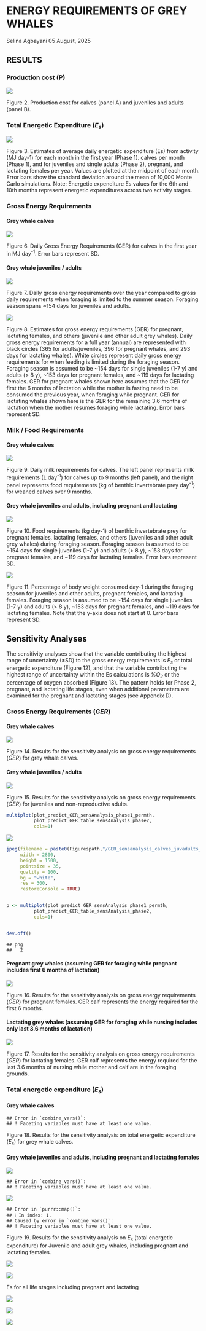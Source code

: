 ENERGY REQUIREMENTS OF GREY WHALES
================
Selina Agbayani
05 August, 2025

## RESULTS

### Production cost (P)

![](EnergeticsModeling_GreyWhales_Results_charts_files/figure-gfm/P_cost_peryear-1.png)<!-- -->

Figure 2. Production cost for calves (panel A) and juveniles and adults
(panel B).

### Total Energetic Expenditure (*E<sub>s</sub>*)

![](EnergeticsModeling_GreyWhales_Results_charts_files/figure-gfm/Es%20all%20ages%20multipanel-1.png)<!-- -->

Figure 3. Estimates of average daily energetic expenditure (Es) from
activity (MJ day-1) for each month in the first year (Phase 1). calves
per month (Phase 1), and for juveniles and single adults (Phase 2),
pregnant, and lactating females per year. Values are plotted at the
midpoint of each month. Error bars show the standard deviation around
the mean of 10,000 Monte Carlo simulations. Note: Energetic expenditure
Es values for the 6th and 10th months represent energetic expenditures
across two activity stages.

### Gross Energy Requirements

#### Grey whale calves

![](EnergeticsModeling_GreyWhales_Results_charts_files/figure-gfm/predict_GER_table_phase1_permth-1.png)<!-- -->

Figure 6. Daily Gross Energy Requirements (GER) for calves in the first
year in MJ day<sup>-1</sup>. Error bars represent SD.

#### Grey whale juveniles / adults

![](EnergeticsModeling_GreyWhales_Results_charts_files/figure-gfm/predict_GER_table_phase2-1.png)<!-- -->

Figure 7. Daily gross energy requirements over the year compared to
gross daily requirements when foraging is limited to the summer season.
Foraging season spans ~154 days for juveniles and adults.

![](EnergeticsModeling_GreyWhales_Results_charts_files/figure-gfm/predict_GER_table_preg_lact-1.png)<!-- -->

Figure 8. Estimates for gross energy requirements (GER) for pregnant,
lactating females, and others (juvenile and other adult grey whales).
Daily gross energy requirements for a full year (annual) are represented
with black circles (365 for adults/juveniles, 396 for pregnant whales,
and 293 days for lactating whales). White circles represent daily gross
energy requirements for when feeding is limited during the foraging
season. Foraging season is assumed to be ~154 days for single juveniles
(1-7 y) and adults (\> 8 y), ~153 days for pregnant females, and ~119
days for lactating females. GER for pregnant whales shown here assumes
that the GER for first the 6 months of lactation while the mother is
fasting need to be consumed the previous year, when foraging while
pregnant. GER for lactating whales shown here is the GER for the
remaining 3.6 months of lactation when the mother resumes foraging while
lactating. Error bars represent SD.

### Milk / Food Requirements

#### Grey whale calves

![](EnergeticsModeling_GreyWhales_Results_charts_files/figure-gfm/plot_milk_food_reqs_phase1-1.png)<!-- -->

Figure 9. Daily milk requirements for calves. The left panel represents
milk requirements (L day<sup>-1</sup>) for calves up to 9 months (left
panel), and the right panel represents food requirements (kg of benthic
invertebrate prey day<sup>-1</sup>) for weaned calves over 9 months.

#### Grey whale juveniles and adults, including pregnant and lactating

![](EnergeticsModeling_GreyWhales_Results_charts_files/figure-gfm/plot_FoodReqs_3panel-1.png)<!-- -->

Figure 10. Food requirements (kg day-1) of benthic invertebrate prey for
pregnant females, lactating females, and others (juveniles and other
adult grey whales) during foraging season. Foraging season is assumed to
be ~154 days for single juveniles (1-7 y) and adults (\> 8 y), ~153 days
for pregnant females, and ~119 days for lactating females. Error bars
represent SD.

![](EnergeticsModeling_GreyWhales_Results_charts_files/figure-gfm/plot_pct_bodywt_consumed_3panel-1.png)<!-- -->

Figure 11. Percentage of body weight consumed day-1 during the foraging
season for juveniles and other adults, pregnant females, and lactating
females. Foraging season is assumed to be ~154 days for single juveniles
(1-7 y) and adults (\> 8 y), ~153 days for pregnant females, and ~119
days for lactating females. Note that the y-axis does not start at 0.
Error bars represent SD.

## Sensitivity Analyses

The sensitivity analyses show that the variable contributing the highest
range of uncertainty (±SD) to the gross energy requirements is
*E<sub>s</sub>* or total energetic expenditure (Figure 12), and that the
variable contributing the highest range of uncertainty within the Es
calculations is *%O<sub>2</sub>* or the percentage of oxygen absorbed
(Figure 13). The pattern holds for Phase 2, pregnant, and lactating life
stages, even when additional parameters are examined for the pregnant
and lactating stages (see Appendix D).

### Gross Energy Requirements (*GER*)

#### Grey whale calves

![](EnergeticsModeling_GreyWhales_Results_charts_files/figure-gfm/predict_GER_table_sensAnalysis_phase1-1.png)<!-- -->

Figure 14. Results for the sensitivity analysis on gross energy
requirements (*GER*) for grey whale calves.

#### Grey whale juveniles / adults

![](EnergeticsModeling_GreyWhales_Results_charts_files/figure-gfm/predict_GER_table_sensAnalysis_phase2-1.png)<!-- -->

Figure 15. Results for the sensitivity analysis on gross energy
requirements (*GER*) for juveniles and non-reproductive adults.

``` r
multiplot(plot_predict_GER_sensAnalysis_phase1_permth,
          plot_predict_GER_table_sensAnalysis_phase2,
          cols=1)
```

![](EnergeticsModeling_GreyWhales_Results_charts_files/figure-gfm/panel%20plot%20Es%20sensitivity%20analysis%20all%20stages-1.png)<!-- -->

``` r
jpeg(filename = paste0(Figurespath,"/GER_sensanalysis_calves_juvadults_multiplot.jpg"), 
     width = 2800,
     height = 1500,
     pointsize = 35, 
     quality = 100, 
     bg = "white", 
     res = 300, 
     restoreConsole = TRUE)


p <- multiplot(plot_predict_GER_sensAnalysis_phase1_permth,
          plot_predict_GER_table_sensAnalysis_phase2,
          cols=1)


dev.off()
```

    ## png 
    ##   2

#### Pregnant grey whales (assuming GER for foraging while pregnant includes first 6 months of lactation)

![](EnergeticsModeling_GreyWhales_Results_charts_files/figure-gfm/predict_GER_table_sensAnalysis_preg-1.png)<!-- -->

Figure 16. Results for the sensitivity analysis on gross energy
requirements (*GER*) for pregnant females. GER calf represents the
energy required for the first 6 months.

#### Lactating grey whales (assuming GER for foraging while nursing includes only last 3.6 months of lactation)

![](EnergeticsModeling_GreyWhales_Results_charts_files/figure-gfm/predict_GER_table_sensAnalysis_lact-1.png)<!-- -->

Figure 17. Results for the sensitivity analysis on gross energy
requirements (*GER*) for lactating females. GER calf represents the
energy required for the last 3.6 months of nursing while mother and calf
are in the foraging grounds.

### Total energetic expenditure (*E<sub>s</sub>*)

#### Grey whale calves

    ## Error in `combine_vars()`:
    ## ! Faceting variables must have at least one value.

Figure 18. Results for the sensitivity analysis on total energetic
expenditure (*E<sub>s</sub>*) for grey whale calves.

#### Grey whale juveniles and adults, including pregnant and lactating females

![](EnergeticsModeling_GreyWhales_Results_charts_files/figure-gfm/Es_sensAnalysis_alladults_preg_lact-1.png)<!-- -->

    ## Error in `combine_vars()`:
    ## ! Faceting variables must have at least one value.

![](EnergeticsModeling_GreyWhales_Results_charts_files/figure-gfm/Es_sensAnalysis_alladults_preg_lact-2.png)<!-- -->

    ## Error in `purrr::map()`:
    ## ℹ In index: 1.
    ## Caused by error in `combine_vars()`:
    ## ! Faceting variables must have at least one value.

Figure 19. Results for the sensitivity analysis on *E<sub>s</sub>*
(total energetic expenditure) for Juvenile and adult grey whales,
including pregnant and lactating females.

![](EnergeticsModeling_GreyWhales_Results_charts_files/figure-gfm/plots_Es_phase2_peryear-1.png)<!-- -->

![](EnergeticsModeling_GreyWhales_Results_charts_files/figure-gfm/plots_Es_phase2_stacked-1.png)<!-- -->

Es for all life stages including pregnant and lactating

![](EnergeticsModeling_GreyWhales_Results_charts_files/figure-gfm/Es%20preg%20lact-1.png)<!-- -->

![](EnergeticsModeling_GreyWhales_Results_charts_files/figure-gfm/Es_preg_stacked-1.png)<!-- -->

![](EnergeticsModeling_GreyWhales_Results_charts_files/figure-gfm/Es_lact_stacked-1.png)<!-- -->
